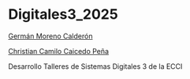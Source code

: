# Digitales3_2025

[Germán Moreno Calderón](https://github.com/GerHub-blip)

[Christian Camilo Caicedo Peña](https://github.com/ChristianCCaicedoP)

Desarrollo Talleres de Sistemas Digitales 3 de la ECCI
